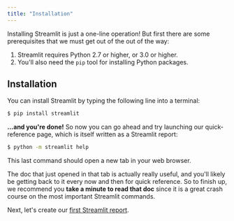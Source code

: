```yaml
---
title: "Installation"
---
```


Installing Streamlit is just a one-line operation! But first there are some
prerequisites that we must get out of the out of the way:

1. Streamlit requires Python 2.7 or higher, or 3.0 or higher.
2. You'll also need the `pip` tool for installing Python packages.

## Installation

You can install Streamlit by typing the following line into a terminal:

```bash
$ pip install streamlit
```

**...and you're done!** So now you can go ahead and try launching our
quick-reference page, which is itself written as a Streamlit report:

```bash
$ python -m streamlit help
```

This last command should open a new tab in your web browser.

The doc that just opened in that tab is actually really useful, and you'll
likely be getting back to it every now and then for quick reference. So to
finish up, we recommend you **take a minute to read that doc** since
it is a great crash course on the most important Streamlit commands.

Next, let's create our [first Streamlit report](/docs/tutorial/).
